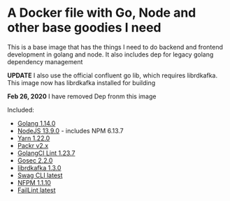 # A Docker file with Go, Node and other base goodies I need

This is a base image that has the things I need to do backend and frontend development in golang and node. It also includes dep for legacy golang dependency management

**UPDATE** I also use the official confluent go lib, which requires librdkafka. This image now has librdkafka installed for building

**Feb 26, 2020** I have removed Dep fronm this image

Included:

- [Golang 1.14.0](https://golang.org/)
- [NodeJS 13.9.0](https://nodejs.org/en/) - includes NPM 6.13.7
- [Yarn 1.22.0](https://yarnpkg.com/)
- [Packr v2.x](https://github.com/gobuffalo/packr)
- [GolangCI Lint 1.23.7](https://github.com/golangci/golangci-lint)
- [Gosec 2.2.0](https://github.com/securego/gosec)
- [librdkafka 1.3.0](https://github.com/edenhill/librdkafka)
- [Swag CLI latest](https://github.com/swaggo/swag)
- [NFPM 1.1.10](https://github.com/goreleaser/nfpm)
- [FailLint latest](https://github.com/fatih/faillint)
